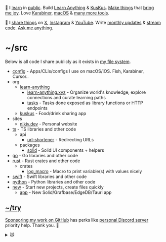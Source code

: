 👋 I [learn](https://wiki.nikiv.dev/sharing/everything-I-know) in [public](https://wiki.nikiv.dev/). Build [Learn Anything](https://github.com/learn-anything/learn-anything.xyz) & [KusKus](https://github.com/kuskusapp/kuskus). [Make things](https://nikiv.dev/projects) that [bring me joy](https://nikiv.dev/likes). Love [Karabiner](https://wiki.nikiv.dev/macOS/apps/karabiner/), [macOS](https://github.com/nikitavoloboev/config) & [many more tools](https://wiki.nikiv.dev/sharing/my-workflow).

💛 I [share things](https://wiki.nikiv.dev/sharing/) on [X](https://twitter.com/nikitavoloboev), [Instagram](https://www.instagram.com/nikitavoloboev) & [YouTube](https://www.youtube.com/channel/UCEKqrUfr_FMKIO9XSJS4vDw). Write [monthly updates](https://wiki.nikiv.dev/looking-back/) & [stream code](https://www.youtube.com/@nikitavoloboev/streams). [Ask me anything](https://github.com/nikitavoloboev/ama).

# ~/src

Below is all code I share publicly as it exists in [my file system](https://wiki.nikiv.dev/unix/my-file-system).

<!-- Below is all useful code I share publicly as it exists in [my file system](https://wiki.nikiv.dev/unix/my-file-system). See [here](https://nikiv.dev/github) for full interactive list. -->
<!-- TODO: add above once /github is built. interactive list will include repos like [explore], [data] etc. Can also include repos like `private` just show a lock next to it. reflect my file system fully  -->

- [config](https://github.com/nikitavoloboev/config) - Apps/CLIs/configs I use on macOS/iOS. Fish, Karabiner, Cursor..
- org
  - [learn-anything](https://github.com/learn-anything)
    - [learn-anything.xyz](https://github.com/learn-anything/learn-anything.xyz) - Organize world's knowledge, explore connections and curate learning paths
    - [tasks](https://github.com/learn-anything/tasks) - Tasks done exposed as library functions or HTTP endpoints
    <!-- - [explore](https://github.com/learn-anything/todo) - Trying things
    - [data](https://github.com/learn-anything/data) - Data to seed LA + tasks -->
  - [kuskus](https://github.com/kuskusapp/kuskus) - Food/drink sharing app
- sites
  - [nikiv.dev](https://github.com/nikitavoloboev/nikiv.dev) - Personal website
- [ts](https://github.com/nikitavoloboev/ts) - TS libraries and other code
  - api
    - [url-shortener](https://github.com/nikitavoloboev/url-shortener) - Redirecting URLs
  - packages
    - [solid](https://github.com/nikitavoloboev/solid) - Solid UI components + helpers
- [go](https://github.com/nikitavoloboev/go) - Go libraries and other code
- [rust](https://github.com/nikitavoloboev/rust) - Rust crates and other code
  - crates
    - [log_macro](https://github.com/nikitavoloboev/log_macro) - Macro to print variable(s) with values nicely
- [swift](https://github.com/nikitavoloboev/swift) - Swift libraries and other code
- [python](https://github.com/nikitavoloboev/python) - Python libraries and other code
  <!-- - [zig](https://github.com/nikitavoloboev/zig) - Zig libraries + testing code -->
  <!-- - [ocaml](https://github.com/nikitavoloboev/ocaml) - OCaml libraries + testing code -->
- [new](https://github.com/nikitavoloboev/new) - Start new projects, create files quickly
  - [app](https://github.com/nikitavoloboev/new-app) - New Solid/Grafbase/EdgeDB/Tauri app
    <!-- - other -->
      <!-- TODO: alfred/raycast are repos I don't need as workflows will live inside respective language and curated part can mentioned in /config repo -->
      <!-- - [alfred](https://github.com/nikitavoloboev/alfred) - Alfred workflows I use
      - [raycast](https://github.com/nikitavoloboev/raycast) - Raycast extensions I use
      - [haskell](https://github.com/nikitavoloboev/haskell) - Haskell libraries + testing code -->

## [~/try](https://github.com/nikitavoloboev/try)

[Sponsoring my work on GitHub](https://github.com/sponsors/nikitavoloboev) has perks like [personal Discord server](https://discord.com/invite/TVafwaD23d) priority help. Thank you. 🖤

<details><summary>🐱</summary>
  <br/>
  <a href="https://nikiv.dev">
    <img width="800" heigth="200" src="https://raw.githubusercontent.com/nikitavoloboev/nikitavoloboev/main/cat.jpg"></img>
  </a>
</details>
